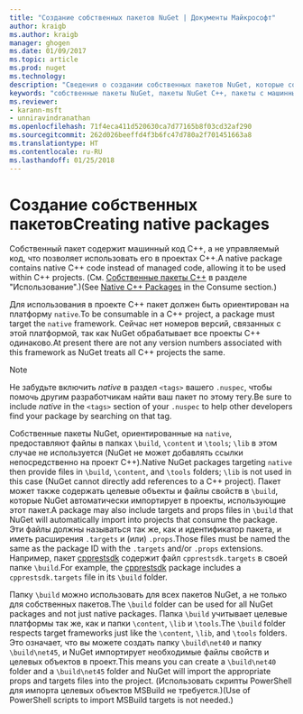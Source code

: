 ```yaml
---
title: "Создание собственных пакетов NuGet | Документы Майкрософт"
author: kraigb
ms.author: kraigb
manager: ghogen
ms.date: 01/09/2017
ms.topic: article
ms.prod: nuget
ms.technology: 
description: "Сведения о создании собственных пакетов NuGet, которые содержат код C++ вместо управляемого кода, для использования в проектах C++."
keywords: "собственные пакеты NuGet, пакеты NuGet C++, пакеты с машинным кодом, ориентация на проекты C++"
ms.reviewer:
- karann-msft
- unniravindranathan
ms.openlocfilehash: 71f4eca411d520630ca7d77165b8f03cd32af290
ms.sourcegitcommit: 262d026beeffd4f3b6fc47d780a2f701451663a8
ms.translationtype: HT
ms.contentlocale: ru-RU
ms.lasthandoff: 01/25/2018
---
```

# <a name="creating-native-packages"></a><span data-ttu-id="c0da0-104">Создание собственных пакетов</span><span class="sxs-lookup"><span data-stu-id="c0da0-104">Creating native packages</span></span>

<span data-ttu-id="c0da0-105">Собственный пакет содержит машинный код C++, а не управляемый код, что позволяет использовать его в проектах C++.</span><span class="sxs-lookup"><span data-stu-id="c0da0-105">A native package contains native C++ code instead of managed code, allowing it to be used within C++ projects.</span></span> <span data-ttu-id="c0da0-106">(См. [Собственные пакеты C++](../consume-packages/finding-and-choosing-packages.md#native-cpp-packages) в разделе "Использование".)</span><span class="sxs-lookup"><span data-stu-id="c0da0-106">(See [Native C++ Packages](../consume-packages/finding-and-choosing-packages.md#native-cpp-packages) in the Consume section.)</span></span>

<span data-ttu-id="c0da0-107">Для использования в проекте C++ пакет должен быть ориентирован на платформу `native`.</span><span class="sxs-lookup"><span data-stu-id="c0da0-107">To be consumable in a C++ project, a package must target the `native` framework.</span></span> <span data-ttu-id="c0da0-108">Сейчас нет номеров версий, связанных с этой платформой, так как NuGet обрабатывает все проекты C++ одинаково.</span><span class="sxs-lookup"><span data-stu-id="c0da0-108">At present there are not any version numbers associated with this framework as NuGet treats all C++ projects the same.</span></span>

> [!Note]
> <span data-ttu-id="c0da0-109">Не забудьте включить *native* в раздел `<tags>` вашего `.nuspec`, чтобы помочь другим разработчикам найти ваш пакет по этому тегу.</span><span class="sxs-lookup"><span data-stu-id="c0da0-109">Be sure to include *native* in the `<tags>` section of your `.nuspec` to help other developers find your package by searching on that tag.</span></span>

<span data-ttu-id="c0da0-110">Собственные пакеты NuGet, ориентированные на `native`, предоставляют файлы в папках `\build`, `\content` и `\tools`; `\lib` в этом случае не используется (NuGet не может добавлять ссылки непосредственно на проект C++).</span><span class="sxs-lookup"><span data-stu-id="c0da0-110">Native NuGet packages targeting `native` then provide files in `\build`, `\content`, and `\tools` folders; `\lib` is not used in this case (NuGet cannot directly add references to a C++ project).</span></span> <span data-ttu-id="c0da0-111">Пакет может также содержать целевые объекты и файлы свойств в `\build`, которые NuGet автоматически импортирует в проекты, использующие этот пакет.</span><span class="sxs-lookup"><span data-stu-id="c0da0-111">A package may also include targets and props files in `\build` that NuGet will automatically import into projects that consume the package.</span></span> <span data-ttu-id="c0da0-112">Эти файлы должны называться так же, как и идентификатор пакета, и иметь расширения `.targets` и (или) `.props`.</span><span class="sxs-lookup"><span data-stu-id="c0da0-112">Those files must be named the same as the package ID with the `.targets` and/or `.props` extensions.</span></span> <span data-ttu-id="c0da0-113">Например, пакет [cpprestsdk](https://nuget.org/packages/cpprestsdk/) содержит файл `cpprestsdk.targets` в своей папке `\build`.</span><span class="sxs-lookup"><span data-stu-id="c0da0-113">For example, the [cpprestsdk](https://nuget.org/packages/cpprestsdk/) package includes a `cpprestsdk.targets` file in its `\build` folder.</span></span>

<span data-ttu-id="c0da0-114">Папку `\build` можно использовать для всех пакетов NuGet, а не только для собственных пакетов.</span><span class="sxs-lookup"><span data-stu-id="c0da0-114">The `\build` folder can be used for all NuGet packages and not just native packages.</span></span> <span data-ttu-id="c0da0-115">Папка `\build` учитывает целевые платформы так же, как и папки `\content`, `\lib` и `\tools`.</span><span class="sxs-lookup"><span data-stu-id="c0da0-115">The `\build` folder respects target frameworks just like the `\content`, `\lib`, and `\tools` folders.</span></span> <span data-ttu-id="c0da0-116">Это означает, что вы можете создать папку `\build\net40` и папку `\build\net45`, и NuGet импортирует необходимые файлы свойств и целевых объектов в проект.</span><span class="sxs-lookup"><span data-stu-id="c0da0-116">This means you can create a `\build\net40` folder and a `\build\net45` folder and NuGet will import the appropriate props and targets files into the project.</span></span> <span data-ttu-id="c0da0-117">(Использовать скрипты PowerShell для импорта целевых объектов MSBuild не требуется.)</span><span class="sxs-lookup"><span data-stu-id="c0da0-117">(Use of PowerShell scripts to import MSBuild targets is not needed.)</span></span>
